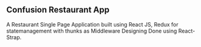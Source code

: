 ## Confusion Restaurant App

A Restaurant Single Page Application built using React JS, Redux for statemanagement with thunks as Middleware
Designing Done using React-Strap.

